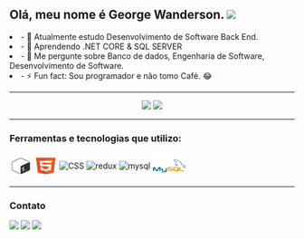 ## Olá, meu nome é George Wanderson. <img src="https://raw.githubusercontent.com/kaueMarques/kaueMarques/master/hi.gif" width="30px">

<div align="center">
  
  <div align="left" style="display: inline_block">
    <li>- 🔭 Atualmente estudo Desenvolvimento de Software Back End.</li>
    <li>- 🌱 Aprendendo .NET CORE & SQL SERVER</li>
    <li>- 💬 Me pergunte sobre Banco de dados, Engenharia de Software, Desenvolvimento de Software.</li>
    <li>- ⚡ Fun fact: Sou programador e não tomo Café. 😂</li>
  </div>
</div>

---

<div align="center">
  <img height="170em" src="https://github-readme-stats.vercel.app/api?username=GeorgeWanderson&show_icons=true&theme=dracula&include_all_commits=true&count_private=true&icon_color=2FC18C&title_color=2FC18C&bg_color=1A1D21"/>
  <img height="170em" src="https://github-readme-stats.vercel.app/api/top-langs/?username=GeorgeWanderson&layout=compact&langs_count=7&theme=dracula&title_color=2FC18C&bg_color=1A1D21"/>
</div>

---

### Ferramentas e tecnologias que utilizo:

<div>
  <img align="center" alt="bash" height="30" width="40" src="https://raw.githubusercontent.com/devicons/devicon/master/icons/bash/bash-original.svg">
  <img align="center" alt="HTML" height="30" width="40" src="https://raw.githubusercontent.com/devicons/devicon/master/icons/html5/html5-original.svg">
  <img align="center" alt="CSS" height="30" width="40" src="https://cdn.jsdelivr.net/gh/devicons/devicon/icons/git/git-plain-wordmark.svg" />
  <img align="center" alt="redux" height="30" width="40" src="https://cdn.jsdelivr.net/gh/devicons/devicon/icons/csharp/csharp-original.svg" />
  <img align="center" alt="mysql" height="45" width="60" src="https://cdn.jsdelivr.net/gh/devicons/devicon/icons/dotnetcore/dotnetcore-original.svg" />
  <img align="center" alt="mysql" height="45" width="60" src="https://raw.githubusercontent.com/devicons/devicon/master/icons/mysql/mysql-original-wordmark.svg">

</div>

---

### Contato

<div>
  <a href="[https://www.linkedin.com/in/george-wanderson/]" target="_blank"><img src="https://img.shields.io/badge/-LinkedIn-%230077B5?style=for-the-badge&logo=linkedin&logoColor=white" target="_blank"></a> 
  <a href = "mailto:[]"><img src="https://img.shields.io/badge/-Gmail-%23333?style=for-the-badge&logo=gmail&logoColor=white" target="_blank"></a>
 <a href="[]" target="_blank"><img src="https://img.shields.io/badge/Discord-7289DA?style=for-the-badge&logo=discord&logoColor=white" target="_blank"></a>   
</div>


